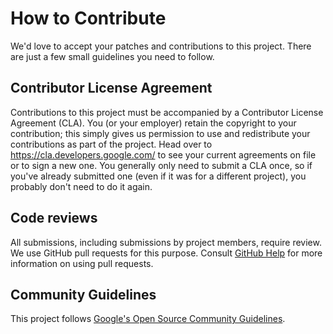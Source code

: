 # How to Contribute
We'd love to accept your patches and contributions to this project. There are
just a few small guidelines you need to follow.
## Contributor License Agreement
Contributions to this project must be accompanied by a Contributor License
Agreement (CLA). You (or your employer) retain the copyright to your
contribution; this simply gives us permission to use and redistribute your
contributions as part of the project. Head over to
<https://cla.developers.google.com/> to see your current agreements on file or
to sign a new one.
You generally only need to submit a CLA once, so if you've already submitted one
(even if it was for a different project), you probably don't need to do it
again.
## Code reviews
All submissions, including submissions by project members, require review. We
use GitHub pull requests for this purpose. Consult
[GitHub Help](https://help.github.com/articles/about-pull-requests/) for more
information on using pull requests.
## Community Guidelines
This project follows
[Google's Open Source Community Guidelines](https://opensource.google/conduct/).